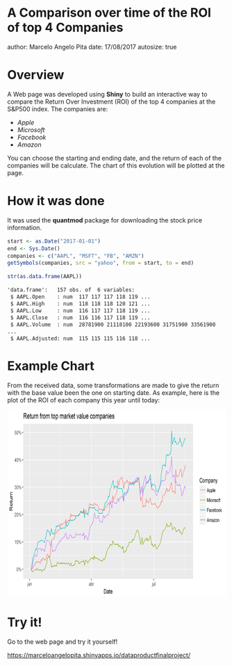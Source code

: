 A Comparison over time of the ROI of top 4 Companies
========================================================
author: Marcelo Angelo Pita
date: 17/08/2017
autosize: true



Overview
========================================================

A Web page was developed using **Shiny** to build an interactive way to compare the Return Over Investment (ROI) of the top 4 companies at the S&P500 index. The companies are:

- *Apple*
- *Microsoft*
- *Facebook*
- *Amazon*

You can choose the starting and ending date, and the return of each of the companies will be calculate. The chart of this evolution will be plotted at the page.

How it was done
========================================================

It was used the **quantmod** package for downloading the stock price information.



```r
start <- as.Date("2017-01-01")
end <- Sys.Date()
companies <- c("AAPL", "MSFT", "FB", "AMZN")
getSymbols(companies, src = "yahoo", from = start, to = end)
```

```r
str(as.data.frame(AAPL))
```

```
'data.frame':	157 obs. of  6 variables:
 $ AAPL.Open    : num  117 117 117 118 119 ...
 $ AAPL.High    : num  118 118 118 120 121 ...
 $ AAPL.Low     : num  116 117 117 118 119 ...
 $ AAPL.Close   : num  116 116 117 118 119 ...
 $ AAPL.Volume  : num  28781900 21118100 22193600 31751900 33561900 ...
 $ AAPL.Adjusted: num  115 115 115 116 118 ...
```


Example Chart
========================================================

From the received data, some transformations are made to give the return with the base value been the one on starting date.
As example, here is the plot of the ROI of each company this year until today:



<img src="Pitch_Presentation-figure/unnamed-chunk-5-1.png" title="plot of chunk unnamed-chunk-5" alt="plot of chunk unnamed-chunk-5" width="1620px" height="430px" />




Try it!
========================================================

Go to the web page and try it yourself!

https://marceloangelopita.shinyapps.io/dataproductfinalproject/ 
